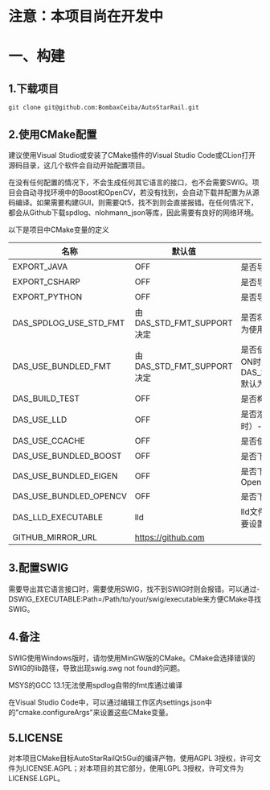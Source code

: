 # 注意：本项目尚在开发中

# 一、构建

## 1.下载项目

```
git clone git@github.com:BombaxCeiba/AutoStarRail.git
```

## 2.使用CMake配置

建议使用Visual Studio或安装了CMake插件的Visual Studio Code或CLion打开源码目录，这几个软件会自动开始配置项目。

在没有任何配置的情况下，不会生成任何其它语言的接口，也不会需要SWIG。项目会自动寻找环境中的Boost和OpenCV，若没有找到，会自动下载并配置为从源码编译。如果需要构建GUI，则需要Qt5，找不到则会直接报错。在任何情况下，都会从Github下载spdlog、nlohmann_json等库，因此需要有良好的网络环境。

以下是项目中CMake变量的定义

| 名称                   | 默认值                    | 说明                                                           |
| ---------------------- | ------------------------- | -------------------------------------------------------------- |
| EXPORT_JAVA            | OFF                       | 是否导出Java接口                                               |
| EXPORT_CSHARP          | OFF                       | 是否导出C#接口                                                 |
| EXPORT_PYTHON          | OFF                       | 是否导出Python接口                                             |
| DAS_SPDLOG_USE_STD_FMT | 由DAS_STD_FMT_SUPPORT决定 | 是否将项目自带的spdlog设置为使用标准库的fmt                    |
| DAS_USE_BUNDLED_FMT    | 由DAS_STD_FMT_SUPPORT决定 | 是否使用下载的fmt，此项为ON时，DAS_SPDLOG_USE_STD_FMT默认为OFF |
| DAS_BUILD_TEST         | OFF                       | 是否构建测试                                                   |
| DAS_USE_LLD            | OFF                       | 是否添加编译选项（非MSVC时）-fuse-ld=lld                       |
| DAS_USE_CCACHE         | OFF                       | 是否使用ccache                                                 |
| DAS_USE_BUNDLED_BOOST  | OFF                       | 是否下载Boost源码编译                                          |
| DAS_USE_BUNDLED_EIGEN  | OFF                       | 是否下载Eigen用于编译OpenCV                                    |
| DAS_USE_BUNDLED_OPENCV | OFF                       | 是否下载OpenCV源码编译                                         |
| DAS_LLD_EXECUTABLE     | lld                       | lld文件路径，似乎一般也不需要设置                              |
| GITHUB_MIRROR_URL      | https://github.com        |                                                                |

## 3.配置SWIG

需要导出其它语言接口时，需要使用SWIG，找不到SWIG时则会报错。可以通过-DSWIG_EXECUTABLE:Path=/Path/to/your/swig/executable来方便CMake寻找SWIG。

## 4.备注

SWIG使用Windows版时，请勿使用MinGW版的CMake。CMake会选择错误的SWIG的lib路径，导致出现swig.swg not found的问题。

MSYS的GCC 13.1无法使用spdlog自带的fmt库通过编译

在Visual Studio Code中，可以通过编辑工作区内settings.json中的"cmake.configureArgs"来设置这些CMake变量。

## 5.LICENSE

对本项目CMake目标AutoStarRailQt5Gui的编译产物，使用AGPL 3授权，许可文件为LICENSE.AGPL；对本项目的其它部分，使用LGPL 3授权，许可文件为LICENSE.LGPL。
